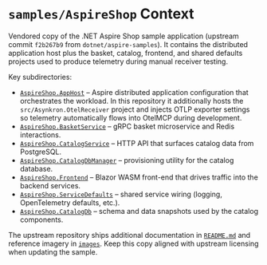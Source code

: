 # `samples/AspireShop` Context

Vendored copy of the .NET Aspire Shop sample application (upstream commit `f2b267b9` from `dotnet/aspire-samples`).
It contains the distributed application host plus the basket, catalog, frontend, and shared defaults projects used to
produce telemetry during manual receiver testing.

Key subdirectories:

- [`AspireShop.AppHost`](AspireShop.AppHost) – Aspire distributed application configuration that orchestrates the workload. In
  this repository it additionally hosts the `src/Asynkron.OtelReceiver` project and injects OTLP exporter settings so telemetry
  automatically flows into OtelMCP during development.
- [`AspireShop.BasketService`](AspireShop.BasketService) – gRPC basket microservice and Redis interactions.
- [`AspireShop.CatalogService`](AspireShop.CatalogService) – HTTP API that surfaces catalog data from PostgreSQL.
- [`AspireShop.CatalogDbManager`](AspireShop.CatalogDbManager) – provisioning utility for the catalog database.
- [`AspireShop.Frontend`](AspireShop.Frontend) – Blazor WASM front-end that drives traffic into the backend services.
- [`AspireShop.ServiceDefaults`](AspireShop.ServiceDefaults) – shared service wiring (logging, OpenTelemetry defaults, etc.).
- [`AspireShop.CatalogDb`](AspireShop.CatalogDb) – schema and data snapshots used by the catalog components.

The upstream repository ships additional documentation in [`README.md`](README.md) and reference imagery in [`images`](images/).
Keep this copy aligned with upstream licensing when updating the sample.
